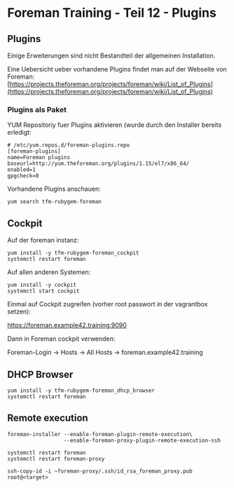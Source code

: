 # Foreman Training - Teil 12 - Plugins

## Plugins

Einige Erweiterungen sind nicht Bestandteil der allgemeinen Installation.

Eine Uebersicht ueber vorhandene Plugins findet man auf der Webseite von Foreman: [https://projects.theforeman.org/projects/foreman/wiki/List_of_Plugins](https://projects.theforeman.org/projects/foreman/wiki/List_of_Plugins)

### Plugins als Paket

YUM Repositoriy fuer Plugins aktivieren (wurde durch den Installer bereits erledigt:

    # /etc/yum.repos.d/foreman-plugins.repo
    [foreman-plugins]
    name=Foreman plugins
    baseurl=http://yum.theforeman.org/plugins/1.15/el7/x86_64/
    enabled=1
    gpgcheck=0

Vorhandene Plugins anschauen:

    yum search tfm-rubygem-foreman

## Cockpit

Auf der foreman instanz:

    yum install -y tfm-rubygem-foreman_cockpit
    systemctl restart foreman

Auf allen anderen Systemen:

    yum install -y cockpit
    systemctl start cockpit

Einmal auf Cockpit zugreifen (vorher root passwort in der vagrantbox setzen):

https://foreman.example42.training:9090

Dann in Foreman cockpit verwenden:

Foreman-Login -> Hosts -> All Hosts -> foreman.example42.training

## DHCP Browser

    yum install -y tfm-rubygem-foreman_dhcp_browser
    systemctl restart foreman

## Remote execution

    foreman-installer --enable-foreman-plugin-remote-execution\
                      --enable-foreman-proxy-plugin-remote-execution-ssh

    systemctl restart foreman
    systemctl restart foreman-proxy

    ssh-copy-id -i ~foreman-proxy/.ssh/id_rsa_foreman_proxy.pub root@<target>

